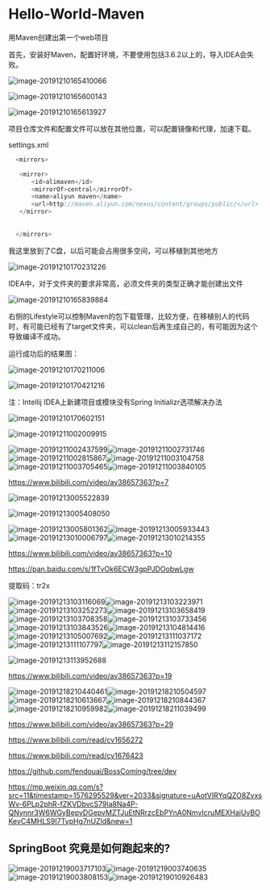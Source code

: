 # Hello-World-Maven
用Maven创建出第一个web项目

首先，安装好Maven，配置好环境，不要使用包括3.6.2以上的，导入IDEA会失败。

![image-20191210165410066](README.assets/image-20191210165410066.png)

![image-20191210165600143](README.assets/image-20191210165600143.png)

![image-20191210165613927](README.assets/image-20191210165613927.png)

项目仓库文件和配置文件可以放在其他位置，可以配置镜像和代理，加速下载。

settings.xml

```java
  <mirrors>

​	<mirror>
​	　　<id>alimaven</id>
​	　　<mirrorOf>central</mirrorOf>
​	　　<name>aliyun maven</name>
​	　　<url>http://maven.aliyun.com/nexus/content/groups/public/</url>
​	</mirror>
​	
​	
  </mirrors>


```

我这里放到了C盘，以后可能会占用很多空间，可以移植到其他地方

![image-20191210170231226](README.assets/image-20191210170231226.png)





IDEA中，对于文件夹的要求非常高，必须文件夹的类型正确才能创建出文件

![image-20191210165839884](README.assets/image-20191210165839884.png)

右侧的Lifestyle可以控制Maven的包下载管理，比较方便，在移植别人的代码时，有可能已经有了target文件夹，可以clean后再生成自己的，有可能因为这个导致编译不成功。





运行成功后的结果图：

![image-20191210170211006](README.assets/image-20191210170211006.png)

![image-20191210170421216](README.assets/image-20191210170421216.png)







注：Intellij IDEA上新建项目或模块没有Spring Initializr选项解决办法

![image-20191210170602151](README.assets/image-20191210170602151.png)

![image-20191211002009915](README.assets/image-20191211002009915.png)

![image-20191211002437599](README.assets/image-20191211002437599.png)![image-20191211002731746](README.assets/image-20191211002731746.png)![image-20191211002815867](README.assets/image-20191211002815867.png)![image-20191211003104758](README.assets/image-20191211003104758.png)![image-20191211003705465](README.assets/image-20191211003705465.png)![image-20191211003840105](README.assets/image-20191211003840105.png)





https://www.bilibili.com/video/av38657363?p=7



![image-20191213005522839](README.assets/image-20191213005522839.png)



![image-20191213005408050](README.assets/image-20191213005408050.png)

![image-20191213005801362](README.assets/image-20191213005801362.png)![image-20191213005933443](README.assets/image-20191213005933443.png)![image-20191213010006797](README.assets/image-20191213010006797.png)![image-20191213010214355](README.assets/image-20191213010214355.png)

https://www.bilibili.com/video/av38657363?p=10



https://pan.baidu.com/s/1fTvOk6ECW3gpPJDOobwLgw

提取码：tr2x



![image-20191213103116069](README.assets/image-20191213103116069.png)![image-20191213103223971](README.assets/image-20191213103223971.png)![image-20191213103252273](README.assets/image-20191213103252273.png)![image-20191213103658419](README.assets/image-20191213103658419.png)![image-20191213103708358](README.assets/image-20191213103708358.png)![image-20191213103733456](README.assets/image-20191213103733456.png)![image-20191213103843526](README.assets/image-20191213103843526.png)![image-20191213104814416](README.assets/image-20191213104814416.png)![image-20191213105007692](README.assets/image-20191213105007692.png)![image-20191213111037172](README.assets/image-20191213111037172.png)![image-20191213111107797](README.assets/image-20191213111107797.png)![image-20191213112157850](README.assets/image-20191213112157850.png)

![image-20191213113952688](README.assets/image-20191213113952688.png)

 https://www.bilibili.com/video/av38657363?p=19 



![image-20191218210440461](README.assets/image-20191218210440461.png)![image-20191218210504597](README.assets/image-20191218210504597.png)![image-20191218210613667](README.assets/image-20191218210613667.png)![image-20191218210844367](README.assets/image-20191218210844367.png)![image-20191218210959982](README.assets/image-20191218210959982.png)![image-20191218211039499](README.assets/image-20191218211039499.png)



 https://www.bilibili.com/video/av38657363?p=29 

https://www.bilibili.com/read/cv1656272

https://www.bilibili.com/read/cv1676423

https://github.com/fendouai/BossComing/tree/dev

https://mp.weixin.qq.com/s?src=11&timestamp=1576295529&ver=2033&signature=uAotVIRYqQZO8ZvxsWv-6PLp2phR-fZKVDbvcS79la8Na4P-QNynnr3W6WGyBepvDGepvMZTJuEtNRrzcEbPYnA0NmvIcruMEXHajUvBOKevC4MHLS9I7TypHg7nUZld&new=1

## SpringBoot 究竟是如何跑起来的?                      

![image-20191219003717103](README.assets/image-20191219003717103.png)![image-20191219003740635](README.assets/image-20191219003740635.png)![image-20191219003808153](README.assets/image-20191219003808153.png)![image-20191219010926483](README.assets/image-20191219010926483.png)